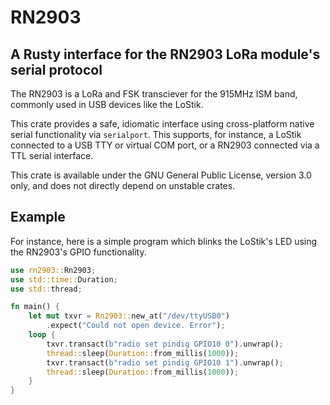 # RN2903
## A Rusty interface for the RN2903 LoRa module's serial protocol

The RN2903 is a LoRa and FSK transciever for the 915MHz ISM band, commonly used in USB
devices like the LoStik.

This crate provides a safe, idiomatic interface using cross-platform native serial
functionality via `serialport`. This supports, for instance, a LoStik connected to a USB
TTY or virtual COM port, or a RN2903 connected via a TTL serial interface.

This crate is available under the GNU General Public License, version 3.0 only, and does
not directly depend on unstable crates.

## Example

For instance, here is a simple program which blinks the LoStik's LED using the RN2903's
GPIO functionality.

```rust
use rn2903::Rn2903;
use std::time::Duration;
use std::thread;

fn main() {
    let mut txvr = Rn2903::new_at("/dev/ttyUSB0")
        .expect("Could not open device. Error");
    loop {
        txvr.transact(b"radio set pindig GPIO10 0").unwrap();
        thread::sleep(Duration::from_millis(1000));
        txvr.transact(b"radio set pindig GPIO10 1").unwrap();
        thread::sleep(Duration::from_millis(1000));
    }
}
```
